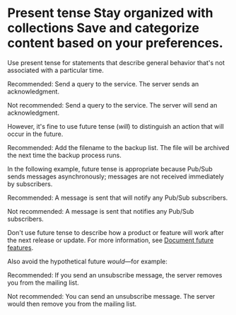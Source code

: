 

# Present tense Stay organized with collections Save and categorize content based on your preferences.

Use present tense for statements that describe general behavior that's not associated with
a particular time.

Recommended: Send a query to the service.
The server sends an acknowledgment.

Not recommended: Send a query to the
service. The server will send an acknowledgment.

However, it's fine to use future tense (*will*) to distinguish an action that will occur in
the future.

Recommended: Add the filename to the
backup list. The file will be archived the next time the backup process runs.

In the following example, future tense is appropriate because Pub/Sub sends
messages asynchronously; messages are not received immediately by subscribers.

Recommended: A message is sent that
will notify any Pub/Sub subscribers.

Not recommended: A message is sent
that notifies any Pub/Sub subscribers.

Don't use future tense to describe how a product or feature will work after the next release
or update. For more information, see [Document future features](/style/future).

Also avoid the hypothetical future *would*—for example:

Recommended: If you send an unsubscribe
message, the server removes you from the mailing list.

Not recommended: You can send an
unsubscribe message. The server would then remove you from the mailing list.


